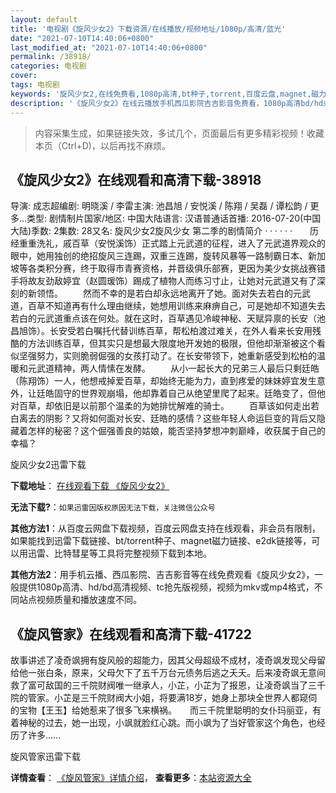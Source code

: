 ```yaml
---
layout: default
title: '电视剧《旋风少女2》下载资源/在线播放/视频地址/1080p/高清/蓝光'
date: "2021-07-10T14:40:06+0800"
last_modified_at: "2021-07-10T14:40:06+0800"
permalink: /38918/
categories: 电视剧
cover:
tags: 电视剧
keywords: '旋风少女2,在线免费看,1080p高清,bt种子,torrent,百度云盘,magnet,磁力链,迅雷下载资源'
description: '《旋风少女2》在线云播放手机西瓜影院吉吉影音免费看，1080p高清bd/hd未删减完整版和tc抢先枪版，mkv/mp4格式，附带bt/torrent种子、magnet/磁力链、百度云盘、网盘资源迅雷下载链接'
---
```


>内容采集生成，如果链接失效，多试几个，页面最后有更多精彩视频！收藏本页（Ctrl+D)，以后再找不麻烦。


## 《旋风少女2》在线观看和高清下载-38918

导演: 成志超编剧: 明晓溪 / 李雷主演: 池昌旭 / 安悦溪 / 陈翔 / 吴磊 / 谭松韵 / 更多...类型: 剧情制片国家/地区: 中国大陆语言: 汉语普通话首播: 2016-07-20(中国大陆)季数: 2集数: 28又名: 旋风少女2旋风少女 第二季的剧情简介  ·  ·  ·  ·  ·  ·　　历经重重洗礼，戚百草（安悦溪饰）正式踏上元武道的征程，进入了元武道界观众的眼中，她用独创的绝招旋风三连踢，双重三连踢，旋转风暴等一路制霸日本、新加坡等各类积分赛，终于取得市青赛资格，并晋级俱乐部赛，更因为美少女挑战赛错手将故友劲敌婷宜（赵圆瑗饰）踢成了植物人而练习寸止，让她对元武道又有了深刻的新领悟。 　　然而不幸的是若白却永远地离开了她。面对失去若白的元武道，百草不知道再有什么理由继续，她想用训练来麻痹自己，可是她却不知道失去若白的元武道重点该在何处。就在这时，百草遇见冷峻神秘、天赋异禀的长安（池昌旭饰）。长安受若白嘱托代替训练百草，帮松柏渡过难关，在外人看来长安用残酷的方法训练百草，但其实只是想最大限度地开发她的极限，但他却渐渐被这个看似坚强努力，实则脆弱倔强的女孩打动了。在长安带领下，她重新感受到松柏的温暖和元武道精神，两人情愫在发酵。 　　从小一起长大的兄弟三人最后只剩廷皓（陈翔饰）一人，他想戒掉爱百草，却始终无能为力，直到疼爱的妹妹婷宜发生意外，让廷皓固守的世界观崩塌，他却靠着自己从绝望里爬了起来。廷皓变了，但他对百草，却依旧是以前那个温柔的为她排忧解难的骑士。 　　百草该如何走出若白离去的阴影？又将如何面对长安、廷皓的感情？这些年轻人命运巨变的背后又隐藏着怎样的秘密？这个倔强善良的姑娘，能否坚持梦想冲刺巅峰，收获属于自己的幸福？


旋风少女2迅雷下载

**下载地址**： [在线观看下载 《旋风少女2》](https://www.993dy.com//vod-detail-id-13517.html) 


**无法下载?**：`如果迅雷因版权原因无法下载，关注微信公众号 `

**其他方法1**：从百度云网盘下载视频，百度云网盘支持在线观看，非会员有限制，如果能找到迅雷下载链接、bt/torrent种子、magnet磁力链接、e2dk链接等，可以用迅雷、比特彗星等工具将完整视频下载到本地。

**其他方法2**：用手机云播、西瓜影院、吉吉影音等在线免费观看《旋风少女2》，一般提供1080p高清、hd/bd高清视频、tc抢先版视频，视频为mkv或mp4格式，不同站点视频质量和播放速度不同。


## 《旋风管家》在线观看和高清下载-41722

故事讲述了凌奇飒拥有旋风般的超能力，因其父母超级不成材，凌奇飒发现父母留给他一张白条，原来，父母欠下了五千万台元债务后逃之夭夭。后来凌奇飒无意间救了富可敌国的三千院财阀唯一继承人，小芷，小芷为了报恩，让凌奇飒当了三千院的管家。小芷是三千院财阀大小姐，将要满18岁，她身上那块全世界人都窥伺的宝物【王玉】给她惹来了很多飞来横祸。</div>　　而三千院里聪明的女仆玛丽亚，有着神秘的过去，她一出现，小飒就脸红心跳。而小飒为了当好管家这个角色，也经历了许多……


旋风管家迅雷下载

**详情查看**： [《旋风管家》详情介绍](/movie/41722/)， **查看更多**：[本站资源大全](/movie/t/all/)

